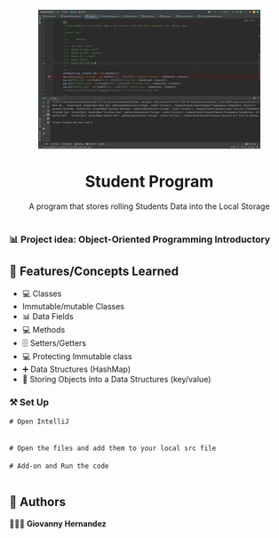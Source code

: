 <p align="center">
    <img width="400" src="./Project/images/ScreenShot.png">
</p>

<h1 align="center">Student Program</h1>

<div align="center">
A program that stores rolling Students Data into the Local Storage </br></br>
</div>

### 📊 Project idea: Object-Oriented Programming Introductory

## 🌟 Features/Concepts Learned

- 💻 Classes
- Immutable/mutable Classes
- 📊 Data Fields
- 💻 Methods
- 🗄 Setters/Getters
- 💻 Protecting Immutable class
- ➕ Data Structures (HashMap)
- 🔀 Storing Objects into a Data Structures (key/value)

### ⚒️ Set Up

```
# Open IntelliJ


# Open the files and add them to your local src file

# Add-on and Run the code


```

## 📌 Authors

🧑🏽‍💻 **Giovanny Hernandez** 



